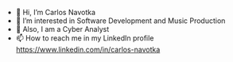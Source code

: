 - 👋 Hi, I’m Carlos Navotka
- 👀 I’m interested in Software Development and Music Production
- 🌱 Also, I am a Cyber Analyst
- 📫 How to reach me in my LinkedIn profile https://www.linkedin.com/in/carlos-navotka

<!---
cnavotka/cnavotka is a ✨ special ✨ repository because its `README.md` (this file) appears on your GitHub profile.
You can click the Preview link to take a look at your changes.
--->
